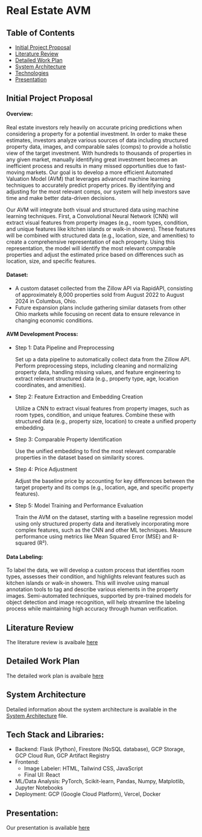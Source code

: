 # Real Estate AVM

## Table of Contents

- [Initial Project Proposal](#initial-project-proposal)
- [Literature Review](docs/v1/literature-review.md)
- [Detailed Work Plan](docs/v1/detailed-work-plan.md)
- [System Architecture](docs/v1/system-architecture.md)
- [Technologies](#tech-stack-and-libraries)
- [Presentation](docs/v1/Real%20Estate%20AVM%20presentation.pdf)

## Initial Project Proposal

#### Overview:

Real estate investors rely heavily on accurate pricing predictions when considering a property for a potential investment. In order to make these estimates, investors analyze various sources of data including structured property data, images, and comparable sales (comps) to provide a holistic view of the target investment. With hundreds to thousands of properties in any given market, manually identifying great investment becomes an inefficient process and results in many missed opportunities due to fast-moving markets. Our goal is to develop a more efficient Automated Valuation Model (AVM) that leverages advanced machine learning techniques to accurately predict property prices. By identifying and adjusting for the most relevant comps, our system will help investors save time and make better data-driven decisions.

Our AVM will integrate both visual and structured data using machine learning techniques. First, a Convolutional Neural Network (CNN) will extract visual features from property images (e.g., room types, condition, and unique features like kitchen islands or walk-in showers). These features will be combined with structured data (e.g., location, size, and amenities) to create a comprehensive representation of each property. Using this representation, the model will identify the most relevant comparable properties and adjust the estimated price based on differences such as location, size, and specific features.

#### Dataset:

- A custom dataset collected from the Zillow API via RapidAPI, consisting of approximately 8,000 properties sold from August 2022 to August 2024 in Columbus, Ohio.
- Future expansion plans include gathering similar datasets from other Ohio markets while focusing on recent data to ensure relevance in changing economic conditions.

#### AVM Development Process:

- Step 1: Data Pipeline and Preprocessing

  Set up a data pipeline to automatically collect data from the Zillow API. Perform preprocessing steps, including cleaning and normalizing property data, handling missing values, and feature engineering to extract relevant structured data (e.g., property type, age, location coordinates, and amenities).

- Step 2: Feature Extraction and Embedding Creation

  Utilize a CNN to extract visual features from property images, such as room types, condition, and unique features. Combine these with structured data (e.g., property size, location) to create a unified property embedding.

- Step 3: Comparable Property Identification

  Use the unified embedding to find the most relevant comparable properties in the dataset based on similarity scores.

- Step 4: Price Adjustment

  Adjust the baseline price by accounting for key differences between the target property and its comps (e.g., location, age, and specific property features).

- Step 5: Model Training and Performance Evaluation

  Train the AVM on the dataset, starting with a baseline regression model using only structured property data and iteratively incorporating more complex features, such as the CNN and other ML techniques. Measure performance using metrics like Mean Squared Error (MSE) and R-squared (R²).

#### Data Labeling:

To label the data, we will develop a custom process that identifies room types, assesses their condition, and highlights relevant features such as kitchen islands or walk-in showers. This will involve using manual annotation tools to tag and describe various elements in the property images. Semi-automated techniques, supported by pre-trained models for object detection and image recognition, will help streamline the labeling process while maintaining high accuracy through human verification.

## Literature Review

The literature review is avaibale [here](docs/v1/literature-review.md)

## Detailed Work Plan

The detailed work plan is avaibale [here](docs/v1/detailed-work-plan.md)

## System Architecture

Detailed information about the system architecture is available in the [System Architecture](docs/v1/system-architecture.md) file.

## Tech Stack and Libraries:

- Backend: Flask (Python), Firestore (NoSQL database), GCP Storage, GCP Cloud Run, GCP Artifact Registry
- Frontend:
  - Image Labeler: HTML, Tailwind CSS, JavaScript
  - Final UI: React
- ML/Data Analysis: PyTorch, Scikit-learn, Pandas, Numpy, Matplotlib, Jupyter Notebooks
- Deployment: GCP (Google Cloud Platform), Vercel, Docker

## Presentation:

Our presentation is available [here](docs/v1/Real%20Estate%20AVM%20presentation.pdf)
